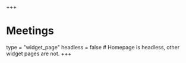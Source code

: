 +++
# Meetings
type = "widget_page"
headless = false  # Homepage is headless, other widget pages are not.
+++
